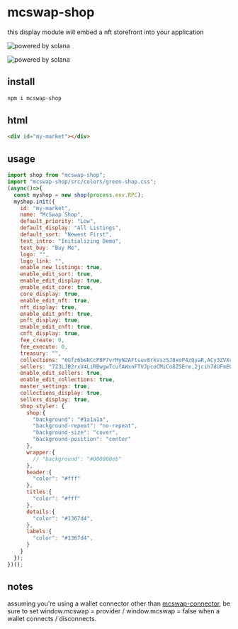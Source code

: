 # mcswap-shop
this display module will embed a nft storefront into your application

![powered by solana](https://repository-images.githubusercontent.com/944741416/d30f1c19-99a5-479f-ab66-ba9ab5d4c6e5)

![powered by solana](http://mcswap.xyz/gh/stacked-color.svg)

## install
```javascript
npm i mcswap-shop
```

## html
```html
<div id="my-market"></div>
```

## usage
```javascript
import shop from "mcswap-shop";
import "mcswap-shop/src/colors/green-shop.css";
(async()=>{
  const myshop = new shop(process.env.RPC);
  myshop.init({
    id: "my-market",
    name: "McSwap Shop",
    default_priority: "Low",
    default_display: "All Listings",
    default_sort: "Newest First",
    text_intro: "Initializing Demo",
    text_buy: "Buy Me",
    logo: "",
    logo_link: "",
    enable_new_listings: true,
    enable_edit_sort: true,
    enable_edit_display: true,
    enable_edit_core: true,
    core_display: true,
    enable_edit_nft: true,
    nft_display: true,
    enable_edit_pnft: true,
    pnft_display: true,
    enable_edit_cnft: true,
    cnft_display: true,
    fee_create: 0,
    fee_execute: 0,
    treasury: "",
    collections: "6Gfz6beNCcP8P7vrMyN2AFtsuv8rkVszSJ8xoP4zQyaR,ACy3ZVXcch8mZXUtRVqsJfa2DhFHxnUJpBb4oeN9tZsX,BL8ocmGmaEiM73JYjAAhgAmHPbtuY3CThYem9g4N5PqQ,BTJPWLW7DLQWpm2TNNEByAM5a1E1AGJp4h43czo9YBLc,Cq2BNRoE5RqyqSmACDQLx4ivp3MgmePwd2mdroZ5hmom,H3mnaqNFFNwqRfEiWFsRTgprCvG4tYFfmNezGEVnaMuQ",
    sellers: "7Z3LJB2rxV4LiRBwgwTcufAWxnFTVJpcoCMiCo8Z5Ere,2jcih7dUFmEQfMUXQQnL2Fkq9zMqj4jwpHqvRVe3gGLL",
    enable_edit_sellers: true,
    enable_edit_collections: true,
    master_settings: true,
    collections_display: true,
    sellers_display: true,
    shop_styler: {
      shop:{
        "background": "#1a1a1a",
        "background-repeat": "no-repeat",
        "background-size": "cover",
        "background-position": "center"
      },
      wrapper:{
        // "background": "#000000eb"
      },
      header:{
        "color": "#fff"
      },
      titles:{
        "color": "#fff"
      },
      details:{
        "color": "#1367d4",
      },
      labels:{
        "color": "#1367d4",
      }
    }
  });
})();
```

## notes
assuming you're using a wallet connector other than [mcswap-connector](https://github.com/SolDapper/mcswap-connector), be sure to set window.mcswap = provider / window.mcswap = false when a wallet connects / disconnects.